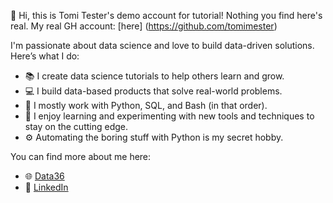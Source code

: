 👋 Hi, this is Tomi Tester's demo account for tutorial! Nothing you find here's real. My real GH account: [here] (https://github.com/tomimester)

I'm passionate about data science and love to build data-driven solutions. Here’s what I do:

- 📚 I create data science tutorials to help others learn and grow.
- 💻 I build data-based products that solve real-world problems.
- 🔧 I mostly work with Python, SQL, and Bash (in that order).
- 🌱 I enjoy learning and experimenting with new tools and techniques to stay on the cutting edge.
- ⚙️ Automating the boring stuff with Python is my secret hobby.

You can find more about me here:
- 🌐 [Data36](https://data36.com)
- 🔗 [LinkedIn](https://www.linkedin.com/in/tomimester/)
